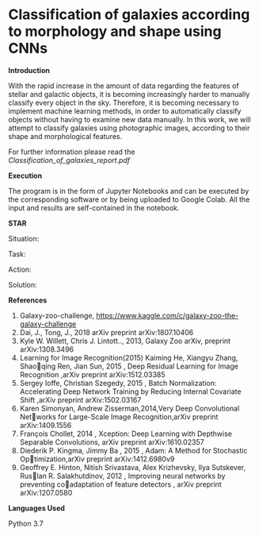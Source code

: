 # Classification of galaxies according to morphology and shape using CNNs

**Introduction**

With the rapid increase in the amount of data regarding the features of stellar and galactic objects, it is becoming increasingly harder to
manually classify every object in the sky. Therefore, it is becoming necessary to implement machine learning methods, in order to automatically classify objects without
having to examine new data manually. In this work, we will attempt to classify galaxies using photographic images, according to their shape and morphological features.



For further information please read the *Classification_of_galaxies_report.pdf*

**Execution**

The program is in the form of Jupyter Notebooks and can be executed by the corresponding software or by being uploaded to Google Colab. All the input and results are
self-contained in the notebook.

**STAR**

Situation:

Task:

Action:

Solution:


**References**
1) Galaxy-zoo-challenge, https://www.kaggle.com/c/galaxy-zoo-the-galaxy-challenge
2) Dai, J., Tong, J., 2018 arXiv preprint arXiv:1807.10406
3) Kyle W. Willett, Chris J. Lintott.., 2013, Galaxy Zoo arXiv, preprint
arXiv:1308.3496
4) Learning for Image Recognition(2015) Kaiming He, Xiangyu Zhang, Shaoqing Ren, Jian Sun, 2015 , Deep Residual Learning for Image Recognition
,arXiv preprint arXiv:1512.03385
5) Sergey Ioffe, Christian Szegedy, 2015 , Batch Normalization: Accelerating
Deep Network Training by Reducing Internal Covariate Shift ,arXiv preprint
arXiv:1502.03167
6) Karen Simonyan, Andrew Zisserman,2014,Very Deep Convolutional Networks for Large-Scale Image Recognition,arXiv preprint arXiv:1409.1556
7) François Chollet, 2014 , Xception: Deep Learning with Depthwise Separable
Convolutions, arXiv preprint arXiv:1610.02357
8) Diederik P. Kingma, Jimmy Ba , 2015 , Adam: A Method for Stochastic Optimization,arXiv preprint arXiv:1412.6980v9
9) Geoffrey E. Hinton, Nitish Srivastava, Alex Krizhevsky, Ilya Sutskever, Ruslan R. Salakhutdinov, 2012 , Improving neural networks by preventing coadaptation of feature detectors , arXiv preprint arXiv:1207.0580

**Languages Used**

Python 3.7


